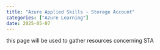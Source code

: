 ```yaml
---
title: "Azure Applied Skills - Storage Account"
categories: ["Azure Learning"]
date: 2025-05-07
---
```


this page will be used to gather resources concerning STA